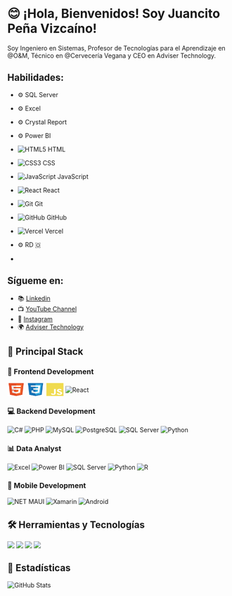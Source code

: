 # 😊 ¡Hola, Bienvenidos! Soy Juancito Peña Vizcaíno!

Soy Ingeniero en Sistemas, Profesor de Tecnologías para el Aprendizaje en @O&M, Técnico en @Cervecería Vegana y CEO en Adviser Technology. 

## Habilidades:
- ⚙️ SQL Server
- ⚙️ Excel
- ⚙️ Crystal Report
- ⚙️ Power BI
- <img src="https://devicons.github.io/devicon/devicon.git/icons/html5/html5-original-wordmark.svg" height="20" width="20" alt="HTML5"> HTML
- <img src="https://devicons.github.io/devicon/devicon.git/icons/css3/css3-original-wordmark.svg" height="20" width="20" alt="CSS3"> CSS
- <img src="https://devicons.github.io/devicon/devicon.git/icons/javascript/javascript-original.svg" height="20" width="20" alt="JavaScript"> JavaScript
- <img src="https://devicons.github.io/devicon/devicon.git/icons/react/react-original-wordmark.svg" height="20" width="20" alt="React"> React
- <img src="https://devicons.github.io/devicon/devicon.git/icons/git/git-original-wordmark.svg" height="20" width="20" alt="Git"> Git
- <img src="https://devicons.github.io/devicon/devicon.git/icons/github/github-original-wordmark.svg" height="20" width="20" alt="GitHub"> GitHub
- <img src="https://devicons.github.io/devicon/devicon.git/icons/vercel/vercel-original-wordmark.svg" height="20" width="20" alt="Vercel"> Vercel
- ⚙️ RD 🇴

- 
## Sígueme en:

- 📚 [Linkedin](https://www.linkedin.com/in/juancitope%C3%B1a/)
- 📺 [YouTube Channel](https://youtube.com/c/JuancitoPe%C3%B1aV)
- 📸 [Instagram](https://www.instagram.com/juancito.pena.v/)
- 🌍 [Adviser Technology](https://advisertecnology.com/)

## 👾 Principal Stack

### 🎨 Frontend Development

<img align="center" alt="HTML5" height="30" width="40" src="https://raw.githubusercontent.com/devicons/devicon/master/icons/html5/html5-original.svg">
<img align="center" alt="CSS3" height="30" width="40" src="https://raw.githubusercontent.com/devicons/devicon/master/icons/css3/css3-original.svg">
<img align="center" alt="JavaScript" height="30" width="40" src="https://raw.githubusercontent.com/devicons/devicon/master/icons/javascript/javascript-plain.svg">
<img align="center" alt="React" height="30" width="40" src="https://cdn.icon-icons.com/icons2/2415/PNG/512/react_original_logo_icon_146374.png">

### 💻 Backend Development 

<img align="center" alt="C#" height="40" width="40" src="https://kmyr.dev/posts/csharp.png">
<img align="center" alt="PHP" height="40" width="40" src="https://cdn.icon-icons.com/icons2/2108/PNG/512/php_icon_130857.png">
<img align="center" alt="MySQL" height="40" width="40" src="https://cdn.icon-icons.com/icons2/1381/PNG/512/mysqlworkbench_93532.png">
<img align="center" alt="PostgreSQL" height="40" width="40" src="https://developer.asustor.com/uploadIcons/0020_999_1617260086_postgresql-icon_256.png">
<img align="center" alt="SQL Server" height="40" width="40" src="https://www.gpsos.es/wp-content/uploads/sql_server_logo.png">
<img align="center" alt="Python" height="40" width="40" src="https://cdn.icon-icons.com/icons2/2699/PNG/512/python_vertical_logo_icon_168039.png">

### 📊 Data Analyst 

<img align="center" alt="Excel" height="40" width="40" src="https://cdn.icon-icons.com/icons2/2397/PNG/512/microsoft_office_excel_logo_icon_145720.png">
<img align="center" alt="Power BI" height="40" width="40" src="https://external-preview.redd.it/CO1gZp4U3q33m9i_7f2Fveb-m-YvxITLvVN_VhTwhGQ.jpg?auto=webp&s=3be1c571cd55e06900f90e1365f48f7779a1a5a4">
<img align="center" alt="SQL Server" height="40" width="40" src="https://www.gpsos.es/wp-content/uploads/sql_server_logo.png">
<img align="center" alt="Python" height="40" width="40" src="https://cdn.icon-icons.com/icons2/2699/PNG/512/python_vertical_logo_icon_168039.png">
<img align="center" alt="R" height="40" width="40" src="https://cdn.icon-icons.com/icons2/2107/PNG/512/file_type_r_icon_130212.png">

### 📳 Mobile Development 

<img align="center" alt="NET MAUI" height="40" width="40" src="https://usercontent.one/wp/www.jennerstrand.se/wp-content/uploads/2021/09/net-maui-robot.png">
<img align="center" alt="Xamarin" height="40" width="40" src="https://cdn.icon-icons.com/icons2/2249/PNG/512/xamarin_outline_icon_139072.png">
<img align="center" alt="Android" height="40" width="40" src="https://cdn.icon-icons.com/icons2/2080/PNG/512/android_mobile_os_media_social_icon_127328.png">

## 🛠️ Herramientas y Tecnologías

<img src="https://img.shields.io/badge/Git-F05032?style=for-the-badge&logo=git&logoColor=white">
<img src="https://img.shields.io/badge/GitHub-100000?style=for-the-badge&logo=github&logoColor=white">
<img src="https://img.shields.io/badge/Linux-FCC624?style=for-the-badge&logo=linux&logoColor=black">
<img src="https://img.shields.io/badge/Notion-000000?style=for-the-badge&logo=notion&logoColor=white">

## 🐍 Estadísticas

![GitHub Stats](https://github.com/kodosensei/kodosensei/blob/output/github-contribution-grid-snake.svg)
